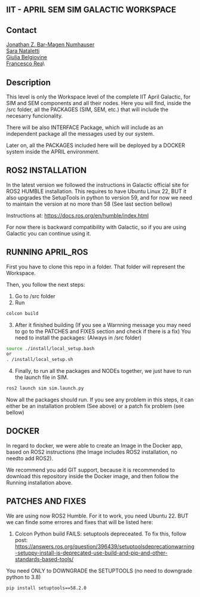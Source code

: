 ## IIT - APRIL SEM SIM GALACTIC WORKSPACE

## Contact
[Jonathan Z. Bar-Magen Numhauser](mailto:jonathan.barmagen@iit.it)\
[Sara Nataletti](Sara.Nataletti@iit.it)\
[Giulia Belgiovine](mailto:Giulia.Belgiovine@iit.it)\
[Francesco Rea](mailto:Francesco.Rea@iit.it)\

## Description

This level is only the Workspace level of the complete IIT April Galactic, for SIM and SEM components and all their nodes.
Here you will find, inside the /src folder, all the PACKAGES (SIM, SEM, etc.) that will include the necesarry funcionality.

There will be also INTERFACE Package, which will include as an independent package all the messages used by our system.

Later on, all the PACKAGES included here will be deployed by a DOCKER system inside the APRIL environment.

## ROS2 INSTALLATION
In the latest version we followed the instructions in Galactic official site for ROS2 HUMBLE installation. This requires to have Ubuntu Linux 22, BUT it also upgrades the SetupTools in python to version 59, and for now we need to maintain the version at no more than 58 (See last section bellow)

Instructions at: https://docs.ros.org/en/humble/index.html

For now there is backward compatibility with Galactic, so if you are using Galactic you can continue using it.


## RUNNING APRIL_ROS
First you have to clone this repo in a folder. That folder will represent the Workspace.

Then, you follow the next steps:
1) Go to /src folder
2) Run 
```sh
colcon build
```
3) After it finished building (If you see a Warnning message you may need to go to the PATCHES and FIXES section and check if there is a fix)
You need to install the packages: (Always in /src folder)
```sh
source ./install/local_setup.bash
or
. /install/local_setup.sh
```

4) Finally, to run all the packages and NODEs together, we just have to run the launch file in SIM. 
```sh
ros2 launch sim sim.launch.py
```

Now all the packages should run. If you see any problem in this steps, it can either be an installation problem (See above) or a patch fix problem (see bellow)

## DOCKER
In regard to docker, we were able to create an Image in the Docker app, based on ROS2 instructions (the Image includes ROS2 installation, no needto add ROS2).

We recommend you add GIT support, because it is recommended to download this repository inside the Docker image, and then follow the Running installation above.


## PATCHES AND FIXES

We are using now ROS2 Humble. For it to work, you need Ubuntu 22. BUT we can finde some errores and fixes that will be listed here:

1) Colcon Python build FAILS: setuptools depreceated. To fix this, follow post: https://answers.ros.org/question/396439/setuptoolsdeprecationwarning-setuppy-install-is-deprecated-use-build-and-pip-and-other-standards-based-tools/ 

You need ONLY to DOWNGRADE the SETUPTOOLS (no need to downgrade python to 3.8)

```sh
pip install setuptools==58.2.0
```